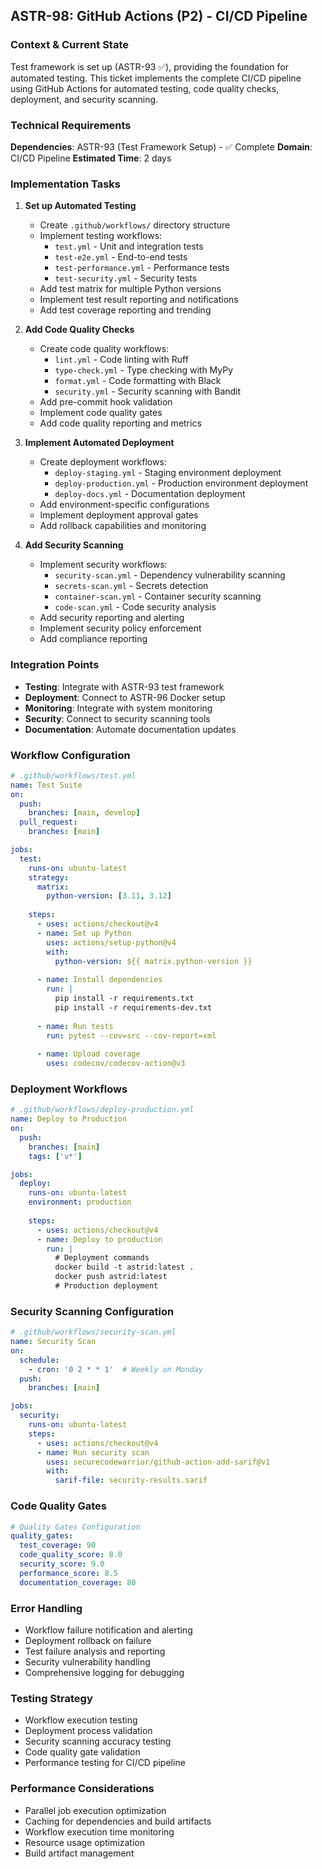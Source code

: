 ## **ASTR-98: GitHub Actions (P2) - CI/CD Pipeline**

### **Context & Current State**
Test framework is set up (ASTR-93 ✅), providing the foundation for automated testing. This ticket implements the complete CI/CD pipeline using GitHub Actions for automated testing, code quality checks, deployment, and security scanning.

### **Technical Requirements**

**Dependencies**: ASTR-93 (Test Framework Setup) - ✅ Complete
**Domain**: CI/CD Pipeline
**Estimated Time**: 2 days

### **Implementation Tasks**

1. **Set up Automated Testing**
   - Create `.github/workflows/` directory structure
   - Implement testing workflows:
     - `test.yml` - Unit and integration tests
     - `test-e2e.yml` - End-to-end tests
     - `test-performance.yml` - Performance tests
     - `test-security.yml` - Security tests
   - Add test matrix for multiple Python versions
   - Implement test result reporting and notifications
   - Add test coverage reporting and trending

2. **Add Code Quality Checks**
   - Create code quality workflows:
     - `lint.yml` - Code linting with Ruff
     - `type-check.yml` - Type checking with MyPy
     - `format.yml` - Code formatting with Black
     - `security.yml` - Security scanning with Bandit
   - Add pre-commit hook validation
   - Implement code quality gates
   - Add code quality reporting and metrics

3. **Implement Automated Deployment**
   - Create deployment workflows:
     - `deploy-staging.yml` - Staging environment deployment
     - `deploy-production.yml` - Production environment deployment
     - `deploy-docs.yml` - Documentation deployment
   - Add environment-specific configurations
   - Implement deployment approval gates
   - Add rollback capabilities and monitoring

4. **Add Security Scanning**
   - Implement security workflows:
     - `security-scan.yml` - Dependency vulnerability scanning
     - `secrets-scan.yml` - Secrets detection
     - `container-scan.yml` - Container security scanning
     - `code-scan.yml` - Code security analysis
   - Add security reporting and alerting
   - Implement security policy enforcement
   - Add compliance reporting

### **Integration Points**

- **Testing**: Integrate with ASTR-93 test framework
- **Deployment**: Connect to ASTR-96 Docker setup
- **Monitoring**: Integrate with system monitoring
- **Security**: Connect to security scanning tools
- **Documentation**: Automate documentation updates

### **Workflow Configuration**
```yaml
# .github/workflows/test.yml
name: Test Suite
on:
  push:
    branches: [main, develop]
  pull_request:
    branches: [main]

jobs:
  test:
    runs-on: ubuntu-latest
    strategy:
      matrix:
        python-version: [3.11, 3.12]
    
    steps:
      - uses: actions/checkout@v4
      - name: Set up Python
        uses: actions/setup-python@v4
        with:
          python-version: ${{ matrix.python-version }}
      
      - name: Install dependencies
        run: |
          pip install -r requirements.txt
          pip install -r requirements-dev.txt
      
      - name: Run tests
        run: pytest --cov=src --cov-report=xml
      
      - name: Upload coverage
        uses: codecov/codecov-action@v3
```

### **Deployment Workflows**
```yaml
# .github/workflows/deploy-production.yml
name: Deploy to Production
on:
  push:
    branches: [main]
    tags: ['v*']

jobs:
  deploy:
    runs-on: ubuntu-latest
    environment: production
    
    steps:
      - uses: actions/checkout@v4
      - name: Deploy to production
        run: |
          # Deployment commands
          docker build -t astrid:latest .
          docker push astrid:latest
          # Production deployment
```

### **Security Scanning Configuration**
```yaml
# .github/workflows/security-scan.yml
name: Security Scan
on:
  schedule:
    - cron: '0 2 * * 1'  # Weekly on Monday
  push:
    branches: [main]

jobs:
  security:
    runs-on: ubuntu-latest
    steps:
      - uses: actions/checkout@v4
      - name: Run security scan
        uses: securecodewarrior/github-action-add-sarif@v1
        with:
          sarif-file: security-results.sarif
```

### **Code Quality Gates**
```yaml
# Quality Gates Configuration
quality_gates:
  test_coverage: 90
  code_quality_score: 8.0
  security_score: 9.0
  performance_score: 8.5
  documentation_coverage: 80
```

### **Error Handling**
- Workflow failure notification and alerting
- Deployment rollback on failure
- Test failure analysis and reporting
- Security vulnerability handling
- Comprehensive logging for debugging

### **Testing Strategy**
- Workflow execution testing
- Deployment process validation
- Security scanning accuracy testing
- Code quality gate validation
- Performance testing for CI/CD pipeline

### **Performance Considerations**
- Parallel job execution optimization
- Caching for dependencies and build artifacts
- Workflow execution time monitoring
- Resource usage optimization
- Build artifact management
